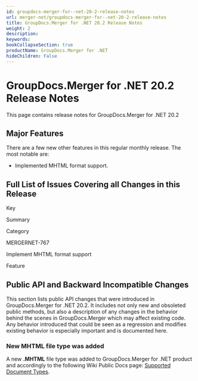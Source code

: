 ```yaml
---
id: groupdocs-merger-for--net-20-2-release-notes
url: merger-net/groupdocs-merger-for--net-20-2-release-notes
title: GroupDocs.Merger for .NET 20.2 Release Notes
weight: 2
description: 
keywords: 
bookCollapseSection: true
productName: GroupDocs.Merger for .NET
hideChildren: False
---
```


# GroupDocs.Merger for .NET 20.2 Release Notes


This page contains release notes for GroupDocs.Merger for .NET 20.2

## Major Features

There are a few new other features in this regular monthly release. The most notable are:

*   Implemented MHTML format support.

## Full List of Issues Covering all Changes in this Release

Key

Summary

Category

MERGERNET-767

Implement MHTML format support

Feature

## Public API and Backward Incompatible Changes

This section lists public API changes that were introduced in GroupDocs.Merger for .NET 20.2. It includes not only new and obsoleted public methods, but also a description of any changes in the behavior behind the scenes in GroupDocs.Merger which may affect existing code. Any behavior introduced that could be seen as a regression and modifies existing behavior is especially important and is documented here.

### New MHTML file type was added

A new **.MHTML** file type was added to GroupDocs.Merger for .NET product and accordingly to the following Wiki Public Docs page: [Supported Document Types](https://docs.groupdocs.com/display/mergernet/Supported+Document+Types).

